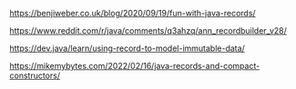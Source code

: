 https://benjiweber.co.uk/blog/2020/09/19/fun-with-java-records/

https://www.reddit.com/r/java/comments/q3ahzq/ann_recordbuilder_v28/

https://dev.java/learn/using-record-to-model-immutable-data/

https://mikemybytes.com/2022/02/16/java-records-and-compact-constructors/